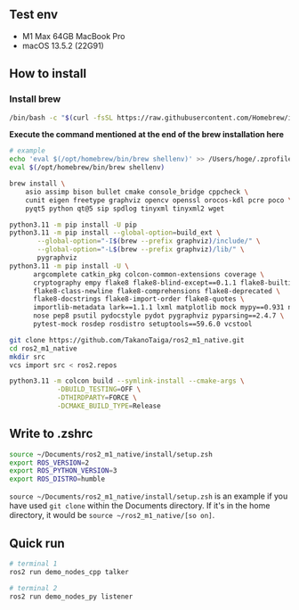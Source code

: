 ## Test env

- M1 Max 64GB MacBook Pro
- macOS 13.5.2 (22G91)

## How to install

### Install brew

```bash
/bin/bash -c "$(curl -fsSL https://raw.githubusercontent.com/Homebrew/install/HEAD/install.sh)"
```

**Execute the command mentioned at the end of the brew installation here**

```bash
# example
echo 'eval $(/opt/homebrew/bin/brew shellenv)' >> /Users/hoge/.zprofile
eval $(/opt/homebrew/bin/brew shellenv)
```

```bash
brew install \
    asio assimp bison bullet cmake console_bridge cppcheck \
    cunit eigen freetype graphviz opencv openssl orocos-kdl pcre poco \
    pyqt5 python qt@5 sip spdlog tinyxml tinyxml2 wget
```

```bash
python3.11 -m pip install -U pip
python3.11 -m pip install --global-option=build_ext \
       --global-option="-I$(brew --prefix graphviz)/include/" \
       --global-option="-L$(brew --prefix graphviz)/lib/" \
       pygraphviz
python3.11 -m pip install -U \
      argcomplete catkin_pkg colcon-common-extensions coverage \
      cryptography empy flake8 flake8-blind-except==0.1.1 flake8-builtins \
      flake8-class-newline flake8-comprehensions flake8-deprecated \
      flake8-docstrings flake8-import-order flake8-quotes \
      importlib-metadata lark==1.1.1 lxml matplotlib mock mypy==0.931 netifaces \
      nose pep8 psutil pydocstyle pydot pygraphviz pyparsing==2.4.7 \
      pytest-mock rosdep rosdistro setuptools==59.6.0 vcstool
```

```bash
git clone https://github.com/TakanoTaiga/ros2_m1_native.git
cd ros2_m1_native
mkdir src
vcs import src < ros2.repos
```

```bash
python3.11 -m colcon build --symlink-install --cmake-args \
            -DBUILD_TESTING=OFF \
            -DTHIRDPARTY=FORCE \
            -DCMAKE_BUILD_TYPE=Release
```

## Write to .zshrc

```bash
source ~/Documents/ros2_m1_native/install/setup.zsh
export ROS_VERSION=2
export ROS_PYTHON_VERSION=3
export ROS_DISTRO=humble
```

`source ~/Documents/ros2_m1_native/install/setup.zsh` is an example if you have used `git clone` within the Documents directory. If it's in the home directory, it would be `source ~/ros2_m1_native/[so on]`.

## Quick run

```bash
# terminal 1
ros2 run demo_nodes_cpp talker
```

```bash
# terminal 2
ros2 run demo_nodes_py listener
```
